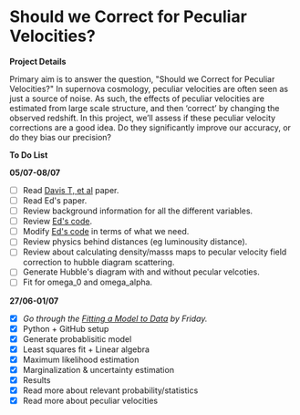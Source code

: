 # Should we Correct for Peculiar Velocities?

**Project Details**

Primary aim is to answer the question, "Should we Correct for Peculiar Velocities?" In supernova cosmology, peculiar velocities are often seen as just a source of noise.  As such, the effects of peculiar velocities are estimated from large scale structure, and then ‘correct’ by changing the observed redshift.  In this project, we’ll assess if these peculiar velocity corrections are a good idea.  Do they significantly improve our accuracy, or do they bias our precision?

**To Do List**

**05/07-08/07**
- [ ] Read [Davis T, et al](http://arxiv.org/abs/1012.2912) paper.
- [ ] Read Ed's paper.
- [ ] Review background information for all the different variables.
- [ ] Review [Ed's code](https://github.com/EdMacaulay/Spectroscopic_SN_min_ChSq).
- [ ] Modify [Ed's code](https://github.com/EdMacaulay/Spectroscopic_SN_min_ChSq) in terms of what we need.
- [ ] Review physics behind distances (eg luminousity distance).
- [ ] Review about calculating density/masss maps to pecular velocity field correction to hubble diagram scattering.
- [ ] Generate Hubble's diagram with and without pecular velcoties.
- [ ] Fit for omega_0 and omega_alpha.

**27/06-01/07**
- [x] *Go through the [Fitting a Model to Data](http://dan.iel.fm/emcee/current/user/line/) by Friday.*
- [x] Python + GitHub setup
- [x] Generate probablisitic model
- [x] Least squares fit + Linear algebra
- [x] Maximum likelihood estimation
- [x] Marginalization & uncertainty estimation
- [x] Results
- [x] Read more about relevant probability/statistics
- [x] Read more about peculiar velocities
